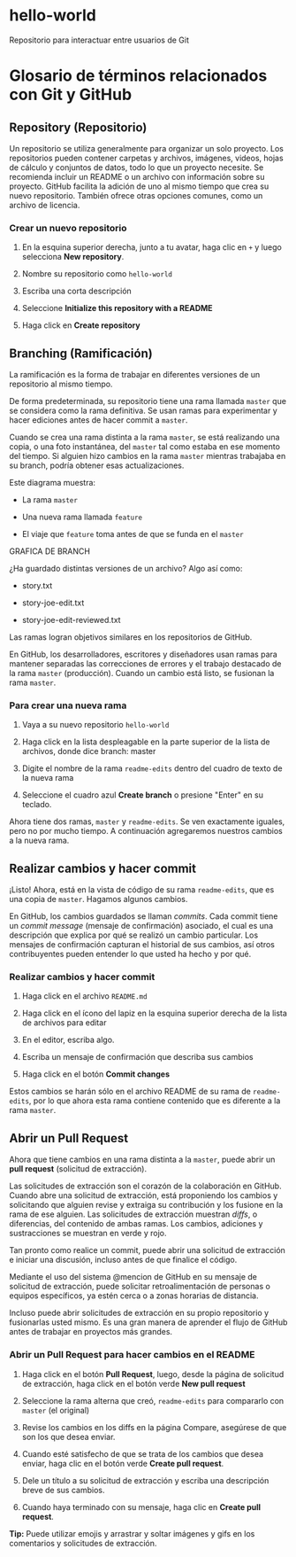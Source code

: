 # hello-world
Repositorio para interactuar entre usuarios de Git

# Glosario de términos relacionados con Git y GitHub

## Repository (Repositorio)

Un repositorio se utiliza generalmente para organizar un solo proyecto. Los repositorios pueden contener carpetas y archivos, imágenes, videos, hojas de cálculo y conjuntos de datos, todo lo que un proyecto necesite. Se recomienda incluir un README o un archivo con información sobre su proyecto. GitHub facilita la adición de uno al mismo tiempo que crea su nuevo repositorio. También ofrece otras opciones comunes, como un archivo de licencia.

### Crear un nuevo repositorio

1. En la esquina superior derecha, junto a tu avatar, haga clic en `+` y luego selecciona **New repository**.

2. Nombre su repositorio como `hello-world`

3. Escriba una corta descripción

4. Seleccione **Initialize this repository with a README**

5. Haga click en **Create repository**

## Branching (Ramificación)

La ramificación es la forma de trabajar en diferentes versiones de un repositorio al mismo tiempo.

De forma predeterminada, su repositorio tiene una rama llamada `master` que se considera como la rama definitiva. Se usan ramas para experimentar y hacer ediciones antes de hacer commit a `master`.

Cuando se crea una rama distinta a la rama `master`, se está realizando una copia, o una foto instantánea, del `master` tal como estaba en ese momento del tiempo. Si alguien hizo cambios en la rama `master` mientras trabajaba en su branch, podría obtener esas actualizaciones.

Este diagrama muestra:

+ La rama `master`

+ Una nueva rama llamada `feature` 

+ El viaje que `feature` toma antes de que se funda en el `master`

GRAFICA DE BRANCH

¿Ha guardado distintas versiones de un archivo? Algo así como:

+ story.txt

+ story-joe-edit.txt

+ story-joe-edit-reviewed.txt 

Las ramas logran objetivos similares en los repositorios de GitHub.

En GitHub, los desarrolladores, escritores y diseñadores usan ramas para mantener separadas las correcciones de errores y el trabajo destacado de la rama `master` (producción). Cuando un cambio está listo, se fusionan la rama `master`.

### Para crear una nueva rama

1. Vaya a su nuevo repositorio `hello-world`

2. Haga click en la lista despleagable en la parte superior de la lista de archivos, donde dice branch: master

3. Digite el nombre de la rama `readme-edits` dentro del cuadro de texto de la nueva rama

4. Seleccione el cuadro azul **Create branch** o presione "Enter" en su teclado.

Ahora tiene dos ramas, `master` y `readme-edits`. Se ven exactamente iguales, pero no por mucho tiempo. A continuación agregaremos nuestros cambios a la nueva rama.

## Realizar cambios y hacer commit

¡Listo! Ahora, está en la vista de código de su rama `readme-edits`, que es una copia de `master`. Hagamos algunos cambios.

En GitHub, los cambios guardados se llaman _commits_. Cada commit tiene un _commit message_ (mensaje de confirmación) asociado, el cual es una descripción que explica por qué se realizó un cambio particular. Los mensajes de confirmación capturan el historial de sus cambios, así otros contribuyentes pueden entender lo que usted ha hecho y por qué.

### Realizar cambios y hacer commit

1. Haga click en el archivo `README.md`

2. Haga click en el ícono del lapiz en la esquina superior derecha de la lista de archivos para editar

3. En el editor, escriba algo.

4. Escriba un mensaje de confirmación que describa sus cambios

5. Haga click en el botón **Commit changes**

Estos cambios se harán sólo en el archivo README de su rama de `readme-edits`, por lo que ahora esta rama contiene contenido que es diferente a la rama `master`.

## Abrir un Pull Request

Ahora que tiene cambios en una rama distinta a la `master`, puede abrir un **pull request** (solicitud de extracción).

Las solicitudes de extracción son el corazón de la colaboración en GitHub. Cuando abre una solicitud de extracción, está proponiendo los cambios y solicitando que alguien revise y extraiga su contribución y los fusione en la rama de ese alguien. Las solicitudes de extracción muestran _diffs_, o diferencias, del contenido de ambas ramas. Los cambios, adiciones y sustracciones se muestran en verde y rojo.

Tan pronto como realice un commit, puede abrir una solicitud de extracción e iniciar una discusión, incluso antes de que finalice el código.

Mediante el uso del sistema @mencion de GitHub en su mensaje de solicitud de extracción, puede solicitar retroalimentación de personas o equipos específicos, ya estén cerca o a zonas horarias de distancia.

Incluso puede abrir solicitudes de extracción en su propio repositorio y fusionarlas usted mismo. Es una gran manera de aprender el flujo de GitHub antes de trabajar en proyectos más grandes.

### Abrir un Pull Request para hacer cambios en el README

1. Haga click en el botón **Pull Request**, luego, desde la página de solicitud de extracción, haga click en el botón verde **New pull request**

2. Seleccione la rama alterna que creó, `readme-edits` para compararlo con `master` (el original)

3. Revise los cambios en los diffs en la página Compare, asegúrese de que son los que desea enviar.

4. Cuando esté satisfecho de que se trata de los cambios que desea enviar, haga clic en el botón verde **Create pull request**.

5. Dele un título a su solicitud de extracción y escriba una descripción breve de sus cambios.

6. Cuando haya terminado con su mensaje, haga clic en **Create pull request**.

**Tip:** Puede utilizar emojis y arrastrar y soltar imágenes y gifs en los comentarios y solicitudes de extracción.





